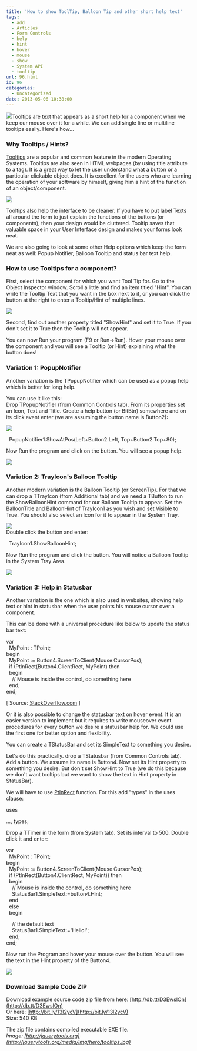 ```yaml
---
title: 'How to show ToolTip, Balloon Tip and other short help text'
tags:
  - add
  - Articles
  - Form Controls
  - help
  - hint
  - hover
  - mouse
  - show
  - System API
  - tooltip
url: 96.html
id: 96
categories:
  - Uncategorized
date: 2013-05-06 10:38:00
---
```


![](http://1.bp.blogspot.com/-N_rzHsZedAU/UYeG3hJQ1JI/AAAAAAAAArM/_x_HU5yAblI/s1600/Tooltip-1.jpg)Tooltips are text that appears as a short help for a component when we keep our mouse over it for a while. We can add single line or multiline tooltips easily. Here's how...  
  
  

### Why Tooltips / Hints?

[Tooltips](http://en.wikipedia.org/wiki/Tooltip) are a popular and common feature in the modern Operating Systems. Tooltips are also seen in HTML webpages (by using title attribute to a tag). It is a great way to let the user understand what a button or a particular clickable object does. It is excellent for the users who are learning the operation of your software by himself, giving him a hint of the function of an object/component.  
  
![](http://2.bp.blogspot.com/-Wll7kVrnJq8/UYayMVqgzEI/AAAAAAAAAp4/yiwzL9GPWjA/s1600/Tooltip-ms-paint.jpg)  
  
Tooltips also help the interface to be cleaner. If you have to put label Texts all around the form to just explain the functions of the buttons (or components), then your design would be cluttered. Tooltip saves that valuable space in your User Interface design and makes your forms look neat.  
  
We are also going to look at some other Help options which keep the form neat as well: Popup Notifier, Balloon Tooltip and status bar text help.  
  

### How to use Tooltips for a component?

First, select the component for which you want Tool Tip for. Go to the Object Inspector window. Scroll a little and find an item titled "Hint". You can write the Tooltip Text that you want in the box next to it, or you can click the button at the right to enter a Tooltip/Hint of multiple lines.  
  
![](http://1.bp.blogspot.com/-7rDkoRi8JUA/UYaso9XveNI/AAAAAAAAApo/ursUMVzc8ik/s1600/Lazarus-tooltip-1.gif)  
  
Second, find out another property titled "ShowHint" and set it to True. If you don't set it to True then the Tooltip will not appear.  
  
You can now Run your program (F9 or Run->Run). Hover your mouse over the component and you will see a Tooltip (or Hint) explaining what the button does!  
  

### Variation 1: PopupNotifier

Another variation is the TPopupNotifier which can be used as a popup help which is better for long help.  
  
You can use it like this:  
Drop TPopupNotifier (from Common Controls tab). From its properties set an Icon, Text and Title. Create a help button (or BitBtn) somewhere and on its click event enter (we are assuming the button name is Button2):  
  
![](http://1.bp.blogspot.com/-tQ7gVCYEmOk/UYd3x69DNII/AAAAAAAAAqI/muB9rk4XQBI/s1600/popup-notifier-lazarus-1.gif)  

  PopupNotifier1.ShowAtPos(Left+Button2.Left, Top+Button2.Top+80);

  
Now Run the program and click on the button. You will see a popup help.  
  
![](http://2.bp.blogspot.com/-fhipliimCO0/UYd4mVKzUHI/AAAAAAAAAqU/KES927j4cQE/s1600/TpopupNotifier-example.jpg)  

### Variation 2: TrayIcon's Balloon Tooltip

Another modern variation is the Balloon Tooltip (or ScreenTip). For that we can drop a TTrayIcon (from Additional tab) and we need a TButton to run the ShowBalloonHint command for our Balloon Tooltip to appear. Set the BalloonTitle and BalloonHint of TrayIcon1 as you wish and set Visible to True. You should also select an Icon for it to appear in the System Tray.  
  
![](http://2.bp.blogspot.com/-0UdJjS4zjk4/UYd6HIVfWPI/AAAAAAAAAqg/5HZjBhQCxiM/s1600/Tooltip-balloon-lazarus.gif)  
Double click the button and enter:  
  

  TrayIcon1.ShowBalloonHint;

  
Now Run the program and click the button. You will notice a Balloon Tooltip in the System Tray Area.  
  
![](http://1.bp.blogspot.com/-g9nYnj7e54Q/UYd69r1F4mI/AAAAAAAAAqw/yi3A9tCzbAs/s1600/balloon-tooltip-example.jpg)  

### Variation 3: Help in Statusbar

Another variation is the one which is also used in websites, showing help text or hint in statusbar when the user points his mouse cursor over a component.  
  
This can be done with a universal procedure like below to update the status bar text:  
  

var  
  MyPoint : TPoint;  
begin  
  MyPoint := Button4.ScreenToClient(Mouse.CursorPos);  
  if (PtInRect(Button4.ClientRect, MyPoint) then  
  begin  
    // Mouse is inside the control, do something here  
  end;  
end;

\[ Source: [StackOverflow.com](http://stackoverflow.com/questions/1721700/how-to-determine-if-the-mouse-cursor-is-inside-a-control) \]  
  
Or it is also possible to change the statusbar text on hover event. It is an easier version to implement but it requires to write mouseover event procedures for every button we desire a statusbar help for. We could use the first one for better option and flexibility.  
  
You can create a TStatusBar and set its SimpleText to something you desire.  
  
Let's do this practically. drop a TStatusbar (from Common Controls tab). Add a button. We assume its name is Button4. Now set its Hint property to something you desire. But don't set ShowHint to True (we do this because we don't want tooltips but we want to show the text in Hint property in StatusBar).  
  
We will have to use [PtInRect](http://lazarus-ccr.sourceforge.net/docs/rtl/types/ptinrect.html) function. For this add "types" in the uses clause:  

uses  
  
..., types;

  
Drop a TTimer in the form (from System tab). Set its interval to 500. Double click it and enter:  
  

var  
  MyPoint : TPoint;  
begin  
  MyPoint := Button4.ScreenToClient(Mouse.CursorPos);  
  if (PtInRect(Button4.ClientRect, MyPoint)) then  
  begin  
    // Mouse is inside the control, do something here  
    StatusBar1.SimpleText:=button4.Hint;  
  end  
  else  
  begin  
  
    // the default text  
    StatusBar1.SimpleText:='Hello!';  
  end;  
end;

  
Now run the Program and hover your mouse over the button. You will see the text in the Hint property of the Button4.  
  
![](http://3.bp.blogspot.com/-3RFr59LfLtA/UYeEJYngn7I/AAAAAAAAArA/-oynaxCkbqY/s1600/statusbar-text-help.gif)  

### Download Sample Code ZIP

Download example source code zip file from here: [http://db.tt/D3EwslOn](http://db.tt/D3EwslOn)  
Or here: [http://bit.ly/13l2ycV](http://bit.ly/13l2ycV)  
Size: 540 KB  
  
The zip file contains compiled executable EXE file.  
_Image: [http://jquerytools.org](http://jquerytools.org/media/img/hero/tooltips.jpg)_